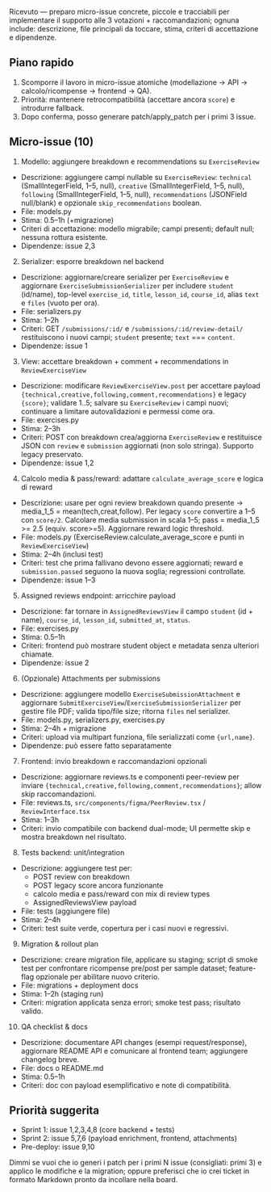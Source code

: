 Ricevuto — preparo micro-issue concrete, piccole e tracciabili per implementare il supporto alle 3 votazioni + raccomandazioni; ognuna include: descrizione, file principali da toccare, stima, criteri di accettazione e dipendenze.

## Piano rapido
1) Scomporre il lavoro in micro-issue atomiche (modellazione → API → calcolo/ricompense → frontend → QA).  
2) Priorità: mantenere retrocompatibilità (accettare ancora `score`) e introdurre fallback.  
3) Dopo conferma, posso generare patch/apply_patch per i primi 3 issue.

## Micro-issue (10)

1) Modello: aggiungere breakdown e recommendations su `ExerciseReview`
- Descrizione: aggiungere campi nullable su `ExerciseReview`: `technical` (SmallIntegerField, 1–5, null), `creative` (SmallIntegerField, 1–5, null), `following` (SmallIntegerField, 1–5, null), `recommendations` (JSONField null/blank) e opzionale `skip_recommendations` boolean.
- File: models.py
- Stima: 0.5–1h (+migrazione)
- Criteri di accettazione: modello migrabile; campi presenti; default null; nessuna rottura esistente.
- Dipendenze: issue 2,3

2) Serializer: esporre breakdown nel backend
- Descrizione: aggiornare/creare serializer per `ExerciseReview` e aggiornare `ExerciseSubmissionSerializer` per includere `student` (id/name), top-level `exercise_id`, `title`, `lesson_id`, `course_id`, alias `text` e `files` (vuoto per ora).
- File: serializers.py
- Stima: 1–2h
- Criteri: GET `/submissions/:id/` e `/submissions/:id/review-detail/` restituiscono i nuovi campi; `student` presente; `text` === `content`.
- Dipendenze: issue 1

3) View: accettare breakdown + comment + recommendations in `ReviewExerciseView`
- Descrizione: modificare `ReviewExerciseView.post` per accettare payload `{technical,creative,following,comment,recommendations}` e legacy `{score}`; validare 1..5; salvare su `ExerciseReview` i campi nuovi; continuare a limitare autovalidazioni e permessi come ora.
- File: exercises.py
- Stima: 2–3h
- Criteri: POST con breakdown crea/aggiorna `ExerciseReview` e restituisce JSON con `review` e `submission` aggiornati (non solo stringa). Supporto legacy preservato.
- Dipendenze: issue 1,2

4) Calcolo media & pass/reward: adattare `calculate_average_score` e logica di reward
- Descrizione: usare per ogni review breakdown quando presente -> media_1_5 = mean(tech,creat,follow). Per legacy `score` convertire a 1–5 con `score/2`. Calcolare media submission in scala 1–5; pass = media_1_5 >= 2.5 (equiv. score>=5). Aggiornare reward logic threshold.
- File: models.py (ExerciseReview.calculate_average_score e punti in `ReviewExerciseView`)
- Stima: 2–4h (inclusi test)
- Criteri: test che prima fallivano devono essere aggiornati; reward e `submission.passed` seguono la nuova soglia; regressioni controllate.
- Dipendenze: issue 1–3

5) Assigned reviews endpoint: arricchire payload
- Descrizione: far tornare in `AssignedReviewsView` il campo `student` (id + name), `course_id`, `lesson_id`, `submitted_at`, `status`.
- File: exercises.py
- Stima: 0.5–1h
- Criteri: frontend può mostrare student object e metadata senza ulteriori chiamate.
- Dipendenze: issue 2

6) (Opzionale) Attachments per submissions
- Descrizione: aggiungere modello `ExerciseSubmissionAttachment` e aggiornare `SubmitExerciseView`/`ExerciseSubmissionSerializer` per gestire file PDF; valida tipo/file size; ritorna `files` nel serializer.
- File: models.py, serializers.py, exercises.py
- Stima: 2–4h + migrazione
- Criteri: upload via multipart funziona, file serializzati come `{url,name}`.
- Dipendenze: può essere fatto separatamente

7) Frontend: invio breakdown e raccomandazioni opzionali
- Descrizione: aggiornare reviews.ts e componenti peer-review per inviare `{technical,creative,following,comment,recommendations}`; allow skip raccomandazioni.
- File: reviews.ts, `src/components/figma/PeerReview.tsx` / `ReviewInterface.tsx`
- Stima: 1–3h
- Criteri: invio compatibile con backend dual-mode; UI permette skip e mostra breakdown nel risultato.

8) Tests backend: unit/integration
- Descrizione: aggiungere test per:
  - POST review con breakdown
  - POST legacy score ancora funzionante
  - calcolo media e pass/reward con mix di review types
  - AssignedReviewsView payload
- File: tests (aggiungere file)
- Stima: 2–4h
- Criteri: test suite verde, copertura per i casi nuovi e regressivi.

9) Migration & rollout plan
- Descrizione: creare migration file, applicare su staging; script di smoke test per confrontare ricompense pre/post per sample dataset; feature-flag opzionale per abilitare nuovo criterio.
- File: migrations + deployment docs
- Stima: 1–2h (staging run)
- Criteri: migration applicata senza errori; smoke test pass; risultato valido.

10) QA checklist & docs
- Descrizione: documentare API changes (esempi request/response), aggiornare README API e comunicare al frontend team; aggiungere changelog breve.
- File: docs o README.md
- Stima: 0.5–1h
- Criteri: doc con payload esemplificativo e note di compatibilità.

## Priorità suggerita
- Sprint 1: issue 1,2,3,4,8 (core backend + tests)
- Sprint 2: issue 5,7,6 (payload enrichment, frontend, attachments)
- Pre-deploy: issue 9,10

Dimmi se vuoi che io generi i patch per i primi N issue (consigliati: primi 3) e applico le modifiche e la migration; oppure preferisci che io crei ticket in formato Markdown pronto da incollare nella board.
